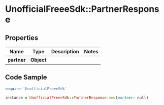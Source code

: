 # UnofficialFreeeSdk::PartnerResponse

## Properties

Name | Type | Description | Notes
------------ | ------------- | ------------- | -------------
**partner** | **Object** |  | 

## Code Sample

```ruby
require 'UnofficialFreeeSdk'

instance = UnofficialFreeeSdk::PartnerResponse.new(partner: null)
```


